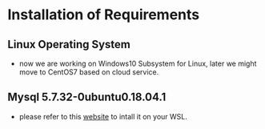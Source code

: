 # Installation of Requirements
## Linux Operating System
* now we are working on Windows10 Subsystem for Linux, later we might move to CentOS7 based on cloud service.
## Mysql 5.7.32-0ubuntu0.18.04.1
* please refer to this [website](https://jingyan.baidu.com/article/afd8f4decbdf2234e286e9a4.html) to intall it on your WSL.